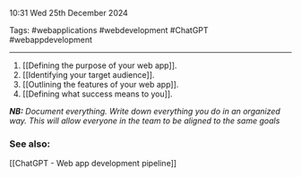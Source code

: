 10:31 Wed 25th December 2024

Tags: #webapplications #webdevelopment #ChatGPT #webappdevelopment

------------------------------------
1. [[Defining the purpose of your web app]].
2. [[Identifying your target audience]].
3. [[Outlining the features of your web app]].
4. [[Defining what success means to you]].

***NB:** Document everything. Write down everything you do in an organized way. This will allow everyone in the team to be aligned to the same goals*
### See also:
[[ChatGPT - Web app development pipeline]]